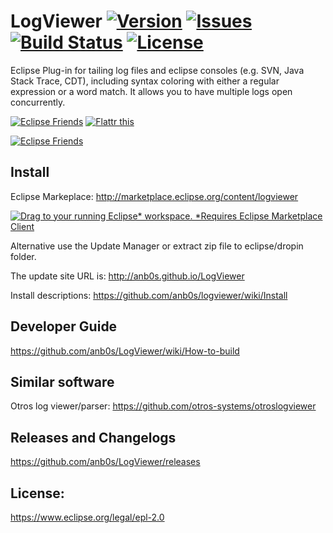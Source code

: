 # LogViewer [![Version](https://img.shields.io/github/release/anb0s/LogViewer.svg)](https://github.com/anb0s/LogViewer/releases) [![Issues](https://img.shields.io/github/issues/anb0s/LogViewer.svg)](https://github.com/anb0s/LogViewer/issues) [![Build Status](https://travis-ci.org/anb0s/LogViewer.svg)](https://travis-ci.org/anb0s/LogViewer) [![License](https://img.shields.io/badge/License-EPL%202.0-blue.svg)](https://www.eclipse.org/legal/epl-2.0)
Eclipse Plug-in for tailing log files and eclipse consoles (e.g. SVN, Java Stack Trace, CDT), including syntax coloring with either a regular expression or a word match. It allows you to have multiple logs open concurrently.

<a href="https://eclipse.org/donate/" target="_blank"> <img src="http://www.eclipse.org/donate/images/friendslogo200.jpg" alt="Eclipse Friends" title="Eclipse Friends" border="0" /></a>
<a href="http://flattr.com/thing/62009/logviewer" target="_blank"> <img src="http://api.flattr.com/button/button-static-50x60.png" alt="Flattr this" title="Flattr this" border="0" /></a>

<a href="https://github.com/anb0s/logviewer" target="_blank"> <img src="https://raw.githubusercontent.com/anb0s/logviewer/master/de.anbos.eclipse.logviewer.plugin/screens/LogViewer_view_File_0.9.8.jpg" alt="Eclipse Friends" title="Eclipse Friends" border="0" /></a>

## Install

Eclipse Markeplace: http://marketplace.eclipse.org/content/logviewer

<a href="http://marketplace.eclipse.org/marketplace-client-intro?mpc_install=1066" class="drag" title="Drag to your running Eclipse* workspace. *Requires Eclipse Marketplace Client"><img class="img-responsive" src="https://marketplace.eclipse.org/sites/all/themes/solstice/public/images/marketplace/btn-install.png" alt="Drag to your running Eclipse* workspace. *Requires Eclipse Marketplace Client" /></a>

Alternative use the Update Manager or extract zip file to eclipse/dropin folder.

The update site URL is: http://anb0s.github.io/LogViewer

Install descriptions: https://github.com/anb0s/logviewer/wiki/Install

## Developer Guide
https://github.com/anb0s/LogViewer/wiki/How-to-build

## Similar software
Otros log viewer/parser: https://github.com/otros-systems/otroslogviewer

## Releases and Changelogs
https://github.com/anb0s/LogViewer/releases

License:
--------
https://www.eclipse.org/legal/epl-2.0
